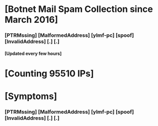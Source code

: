# [Botnet Mail Spam Collection since March 2016]
### [PTRMssing] [MalformedAddress] [ylmf-pc] [spoof] [InvalidAddress] [.] [.]
#### [Updated every few hours]

# [Counting 95510 IPs]

# [Symptoms] 
###   [PTRMssing] [MalformedAddress] [ylmf-pc] [spoof] [InvalidAddress] [.] [.]
